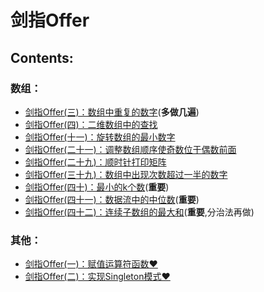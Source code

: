 # 剑指Offer

## **Contents:**
### 数组：

* [剑指Offer(三)：数组中重复的数字](./DuplicationInArray/README.md)(**多做几遍**)
* [剑指Offer(四)：二维数组中的查找](./FindInPartiallySortedMatrix/README.md)
* [剑指Offer(十一)：旋转数组的最小数字](./MinNumberInRotatedArray/README.md)
* [剑指Offer(二十一)：调整数组顺序使奇数位于偶数前面](./ReorderArray/README.md)
* [剑指Offer(二十九)：顺时针打印矩阵](./PrintMatrix/README.md)
* [剑指Offer(三十九)：数组中出现次数超过一半的数字](./MoreThanHalfNumber/README.md)
* [剑指Offer(四十)：最小的k个数](./KLeastNumbers/README.md)(**重要**)
* [剑指Offer(四十一)：数据流中的中位数](./StreamMedian/README.md)(**重要**)
* [剑指Offer(四十二)：连续子数组的最大和](./GreatestSumOfSubarrays/README.md)(**重要**,分治法再做)
### 其他：
* [剑指Offer(一)：赋值运算符函数&hearts;](./CMyString/README.md)
* [剑指Offer(二)：实现Singleton模式&hearts;](./Singleton/README.md) 

